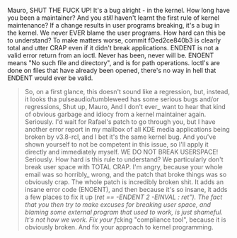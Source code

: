 Mauro, SHUT THE FUCK UP!
It's a bug alright - in the kernel. How long have you been a
maintainer? And you *still* haven't learnt the first rule of kernel
maintenance?
If a change results in user programs breaking, it's a bug in the
kernel. We never EVER blame the user programs. How hard can this be to
understand?
To make matters worse, commit fOed2ce840b3 is clearly total and utter
CRAP even if it didn't break applications. ENDENT is not a valid error
return from an ioctl. Never has been, never will be. ENOENT means "No
such file and directory", and is for path operations. loctl's are done
on files that have already been opened, there's no way in hell that
ENDENT would ever be valid.
> So, on a first glance, this doesn't sound like a regression,
> but, instead, it looks tha pulseaudio/tumbleweed has some serious
> bugs and/or regressions,
Shut up, Mauro, And I don't ever_ want to hear that kind of obvious
garbage and idiocy from a kernel maintainer again. Seriously.
I'd wait for Rafael's patch to go through you, but I have another
error report in my mailbox of all KDE media applications being broken
by v3.8-rcl, and I bet it's the same kernel bug. And you've shown
yourself to not be competent in this issue, so I'll apply it directly
and immediately myself.
WE DO NOT BREAK USERSPACE!
Seriously. How hard is this rule to understand? We particularly don't
break user space with TOTAL CRAP. I'm angry, because your whole email
was so horribly_ wrong, and the patch that broke things was so
obviously crap. The whole patch is incredibly broken shit. It adds an
insane error code (ENOENT), and then because it's so insane, it adds a
few places to fix it up (*ret == -ENDENT 2 -EINVAL : ret").
The fact that you then try to make *excuses* for breaking user space,
and blaming some external program that *used* to work, is just
shameful. It's not how we work.
Fix your f*cking "compliance tool", because it is obviously broken.
And fix your approach to kernel programming.
